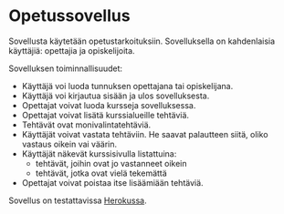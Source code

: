 # Opetussovellus

Sovellusta käytetään opetustarkoituksiin. Sovelluksella on kahdenlaisia käyttäjiä: opettajia ja opiskelijoita.

Sovelluksen toiminnallisuudet:

* Käyttäjä voi luoda tunnuksen opettajana tai opiskelijana.
* Käyttäjä voi kirjautua sisään ja ulos sovelluksesta.
* Opettajat voivat luoda kursseja sovelluksessa.
* Opettajat voivat lisätä kurssialueille tehtäviä.
* Tehtävät ovat monivalintatehtäviä.
* Käyttäjät voivat vastata tehtäviin. He saavat palautteen siitä, oliko vastaus
  oikein vai väärin.
* Käyttäjät näkevät kurssisivulla listattuina:
    * tehtävät, joihin ovat jo vastanneet oikein
    * tehtävät, jotka ovat vielä tekemättä
* Opettajat voivat poistaa itse lisäämiään tehtäviä.

Sovellus on testattavissa
[Herokussa](https://enigmatic-headland-82484.herokuapp.com/).
